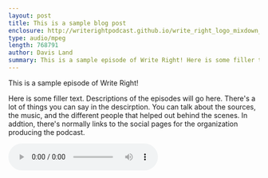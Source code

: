 ```yaml
---
layout: post
title: This is a sample blog post
enclosure: http://writerightpodcast.github.io/write_right_logo_mixdown_v4.mp3
type: audio/mpeg
length: 768791
author: Davis Land
summary: This is a sample episode of Write Right! Here is some filler text. Descriptions of the episodes will go here. There's a lot of things you can say in the descirption. You can talk about the sources, the music, and the different people that helped out behind the scenes. In addtion, there's normally links to the social pages for the organization producing the podcast.
---
```


This is a sample episode of Write Right! 

Here is some filler text. Descriptions of the episodes will go here. There's a lot of things you can say in the descirption. You can talk about the sources, the music, and the different people that helped out behind the scenes. In addtion, there's normally links to the social pages for the organization producing the podcast.

<audio controls>
	<source src="http://writerightpodcast.github.io/write_right_logo_mixdown_v4.mp3" type="mpeg">
</audio>